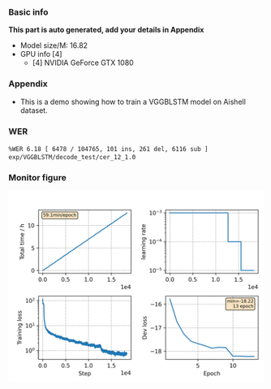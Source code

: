 ### Basic info

**This part is auto generated, add your details in Appendix**

* Model size/M: 16.82
* GPU info \[4\]
  * \[4\] NVIDIA GeForce GTX 1080

### Appendix

* This is a demo showing how to train a VGGBLSTM model on Aishell dataset.

### WER
```
%WER 6.18 [ 6478 / 104765, 101 ins, 261 del, 6116 sub ] exp/VGGBLSTM/decode_test/cer_12_1.0
```

### Monitor figure
![monitor](./monitor.png)
